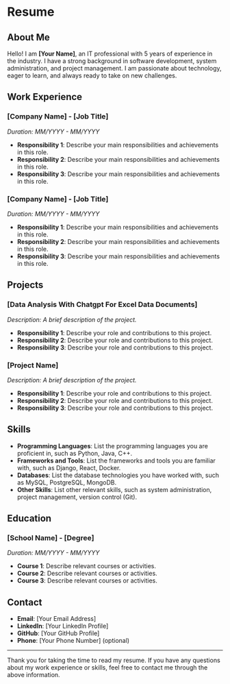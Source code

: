 # Resume

## About Me

Hello! I am **[Your Name]**, an IT professional with 5 years of experience in the industry. I have a strong background in software development, system administration, and project management. I am passionate about technology, eager to learn, and always ready to take on new challenges.

## Work Experience

### [Company Name] - [Job Title]
*Duration: MM/YYYY - MM/YYYY*

- **Responsibility 1**: Describe your main responsibilities and achievements in this role.
- **Responsibility 2**: Describe your main responsibilities and achievements in this role.
- **Responsibility 3**: Describe your main responsibilities and achievements in this role.

### [Company Name] - [Job Title]
*Duration: MM/YYYY - MM/YYYY*

- **Responsibility 1**: Describe your main responsibilities and achievements in this role.
- **Responsibility 2**: Describe your main responsibilities and achievements in this role.
- **Responsibility 3**: Describe your main responsibilities and achievements in this role.

## Projects

### [Data Analysis With Chatgpt For Excel Data Documents]
*Description: A brief description of the project.*

- **Responsibility 1**: Describe your role and contributions to this project.
- **Responsibility 2**: Describe your role and contributions to this project.
- **Responsibility 3**: Describe your role and contributions to this project.

### [Project Name]
*Description: A brief description of the project.*

- **Responsibility 1**: Describe your role and contributions to this project.
- **Responsibility 2**: Describe your role and contributions to this project.
- **Responsibility 3**: Describe your role and contributions to this project.

## Skills

- **Programming Languages**: List the programming languages you are proficient in, such as Python, Java, C++.
- **Frameworks and Tools**: List the frameworks and tools you are familiar with, such as Django, React, Docker.
- **Databases**: List the database technologies you have worked with, such as MySQL, PostgreSQL, MongoDB.
- **Other Skills**: List other relevant skills, such as system administration, project management, version control (Git).

## Education

### [School Name] - [Degree]
*Duration: MM/YYYY - MM/YYYY*

- **Course 1**: Describe relevant courses or activities.
- **Course 2**: Describe relevant courses or activities.
- **Course 3**: Describe relevant courses or activities.

## Contact

- **Email**: [Your Email Address]
- **LinkedIn**: [Your LinkedIn Profile]
- **GitHub**: [Your GitHub Profile]
- **Phone**: [Your Phone Number] (optional)

---

Thank you for taking the time to read my resume. If you have any questions about my work experience or skills, feel free to contact me through the above information.
